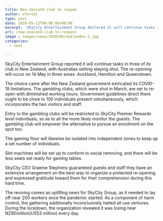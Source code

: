 ```yaml
---
title: New Zealand club to reopen
author: xforeal 
type: post
date: 2020-05-12T00:00:00+00:00
excerpt: 'SkyCity Entertainment Group declared it will continue tasks in three of its club in New Zealand, with Australias setting remaining closed '
url: /new-zealand-club-to-reopen/
image : images/news/2020/05/auklandnz-1.jpg
categories:
  - news

---
```

SkyCity Entertainment Group reported it will continue tasks in three of its club in New Zealand, with Australias setting staying shut. The re-opening will occur on 14 May in three areas: Auckland, Hamilton and Queenstown. 

The choice came after the New Zealand government extricated its COVID-19 limitations. The gambling clubs, which were shut in March, are set to re-open with diminished working hours. Government guidelines direct there ought to be close to 100 individuals present simultaneously, which incorporates the two visitors and staff. 

Entry to the gambling clubs will be restricted to SkyCity Premier Rewards level individuals, so as to all the more likely monitor the guests. The gambling club will empower the alternative to pursue an enrollment on the spot too. 

The gaming floor will likewise be isolated into independent zones to keep up a set number of individuals. 

Slot machines will be set up to conform to social removing, and there will be less seats set ready for gaming tables. 

SkyCity CEO Graeme Stephens guaranteed guests and staff they have an extensive arrangement on the best way to organize a protected re-opening and expressed gratitude toward them for their comprehension during this hard time. 

The reviving comes as uplifting news for SkyCity Group, as it needed to lay off near 200 workers once the pandemic started. As a component of harm control, the gathering additionally inconclusively halted all use ventures. During the lockdown, the organization revealed it was losing near NZ$90 million (US$53 million) every day.